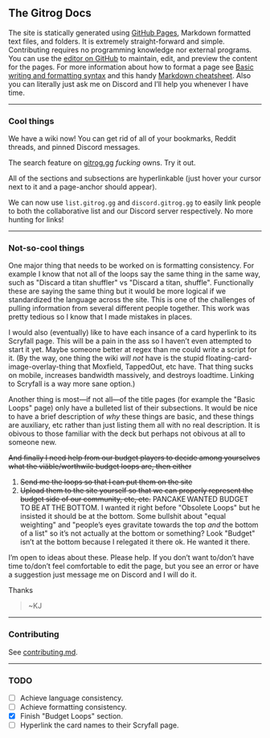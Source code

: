 ## The Gitrog Docs

The site is statically generated using [GitHub Pages](https://pages.github.com/), Markdown formatted text files, and folders. It is extremely straight-forward and simple. Contributing requires no programming knowledge nor external programs. You can use the [editor on GitHub](https://github.com/TheGitrogServer/thegitrogserver.github.io/edit/main/index.md) to maintain, edit, and preview the content for the pages. For more information about how to format a page see [Basic writing and formatting syntax](https://docs.github.com/en/github/writing-on-github/getting-started-with-writing-and-formatting-on-github/basic-writing-and-formatting-syntax) and this handy [Markdown cheatsheet](https://www.markdownguide.org/cheat-sheet/). Also you can literally just ask me on Discord and I’ll help you whenever I have time.

---

### Cool things

We have a wiki now! You can get rid of all of your bookmarks, Reddit threads, and pinned Discord messages.

The search feature on [gitrog.gg](https://gitrog.gg/) *fucking* owns. Try it out.

All of the sections and subsections are hyperlinkable (just hover your cursor next to it and a page-anchor should appear).

We can now use `list.gitrog.gg` and `discord.gitrog.gg` to easily link people to both the collaborative list and our Discord server respectively. No more hunting for links!

---

### Not-so-cool things

One major thing that needs to be worked on is formatting consistency. For example I know that not all of the loops say the same thing in the same way, such as "Discard a titan shuffler" vs "Discard a titan, shuffle". Functionally these are saying the same thing but it would be more logical if we standardized the language across the site. This is one of the challenges of pulling information from several different people together. This work was pretty tedious so I know that I made mistakes in places.

I would also (eventually) like to have each insance of a card hyperlink to its Scryfall page. This will be a pain in the ass so I haven’t even attempted to start it yet. Maybe someone better at regex than me could write a script for it. (By the way, one thing the wiki *will not* have is the stupid floating-card-image-overlay-thing that Moxfield, TappedOut, etc have. That thing sucks on mobile, increases bandwidth massively, and destroys loadtime. Linking to Scryfall is a way more sane option.)

Another thing is most—if not all—of the title pages (for example the "Basic Loops" page) only have a bulleted list of their subsections. It would be nice to have a brief description of *why* these things are basic, and these things are auxiliary, etc rather than just listing them all with no real description. It is obivous to those familiar with the deck but perhaps not obivous at all to someone new.

<s>And finally I need help from our budget players to decide among yourselves what the viäble/worthwile budget loops are, then either
1. Send me the loops so that I can put them on the site
2. Upload them to the site yourself
so that we can properly represent the budget side of our community, etc, etc.</s> PANCAKE WANTED BUDGET TO BE AT THE BOTTOM. I wanted it right before "Obsolete Loops" but he insisted it should be at the bottom. Some bullshit about "equal weighting" and "people’s eyes gravitate towards the top *and* the bottom of a list" so it’s not actually at the bottom or something? Look "Budget" isn’t at the bottom because I relegated it there ok. He wanted it there.

I’m open to ideas about these. Please help. If you don’t want to/don’t have time to/don’t feel comfortable to edit the page, but you see an error or have a suggestion just message me on Discord and I will do it.

Thanks
> ~KJ

---

### Contributing

See [contributing.md](./contributing.md).

---

### TODO

- [ ] Achieve language consistency.
- [ ] Achieve formatting consistency.
- [X] Finish "Budget Loops" section.
- [ ] Hyperlink the card names to their Scryfall page.
